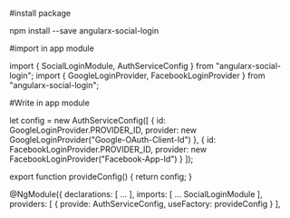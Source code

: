 #install package

npm install --save angularx-social-login

#import in app module

import { SocialLoginModule, AuthServiceConfig } from "angularx-social-login";
import { GoogleLoginProvider, FacebookLoginProvider } from "angularx-social-login"; 

#Write in app module

let config = new AuthServiceConfig([
  {
    id: GoogleLoginProvider.PROVIDER_ID,
    provider: new GoogleLoginProvider("Google-OAuth-Client-Id")
  },
  {
    id: FacebookLoginProvider.PROVIDER_ID,
    provider: new FacebookLoginProvider("Facebook-App-Id")
  }
]);
 
export function provideConfig() {
  return config;
}


@NgModule({
  declarations: [
    ...
  ],
  imports: [
    ...
    SocialLoginModule
  ],
  providers: [
    {
      provide: AuthServiceConfig,
      useFactory: provideConfig
    }
  ],
